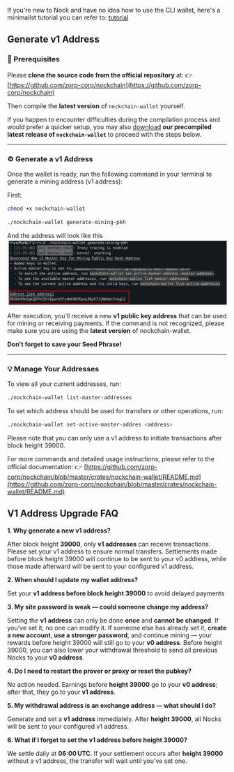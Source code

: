 
If you're new to Nock and have no idea how to use the CLI wallet, here's a minimalist tutorial you can refer to: [tutorial](./cli-wallet.md)



## Generate v1 Address

### 🧩 Prerequisites

Please **clone the source code from the official repository** at:
👉 [https://github.com/zorp-corp/nockchain](https://github.com/zorp-corp/nockchain)

Then compile the **latest version** of `nockchain-wallet` yourself.

If you happen to encounter difficulties during the compilation process and would prefer a quicker setup, you may also [download](https://github.com/GoldenMinerNetwork/nockchain-wallet/releases) **our precompiled latest release of `nockchain-wallet`** to proceed with the steps below.

---

### ⚙️ Generate a v1 Address

Once the wallet is ready, run the following command in your terminal to generate a mining address (v1 address):

First:
```bash
chmod +x nockchain-wallet
```

```bash
./nockchain-wallet generate-mining-pkh
```

And the address will look like this
![v1-address](./v1-address.png)

After execution, you'll receive a new **v1 public key address** that can be used for mining or receiving payments.
If the command is not recognized, please make sure you are using the **latest version** of nockchain-wallet.

**Don't forget to save your Seed Phrase!**

---

### 💡 Manage Your Addresses

To view all your current addresses, run:

```bash
./nockchain-wallet list-master-addresses
```

To set which address should be used for transfers or other operations, run:

```bash
./nockchain-wallet set-active-master-addres <address>
```

Please note that you can only use a v1 address to initiate transactions after block height 39000.

For more commands and detailed usage instructions, please refer to the official documentation:
👉 [https://github.com/zorp-corp/nockchain/blob/master/crates/nockchain-wallet/README.md](https://github.com/zorp-corp/nockchain/blob/master/crates/nockchain-wallet/README.md)



## V1 Address Upgrade FAQ
**1. Why generate a new v1 address?**

After block height **39000**, only **v1 addresses** can receive transactions. Please set your v1 address to ensure normal transfers.
Settlements made before block height 39000 will continue to be sent to your v0 address, while those made afterward will be sent to your configured v1 address.

**2. When should I update my wallet address?**

Set your **v1 address before block height 39000** to avoid delayed payments

**3. My site password is weak — could someone change my address?**

Setting the **v1 address** can only be done **once** and **cannot be changed**.
If you’ve set it, no one can modify it.
If someone else has already set it, **create a new account**, **use a stronger password**, and continue mining — your rewards before height 39000 will still go to your **v0 address**.
Before height 39000, you can also lower your withdrawal threshold to send all previous Nocks to your **v0 address**.

**4. Do I need to restart the prover or proxy or reset the pubkey?**

No action needed.
Earnings before **height 39000** go to your **v0 address**; after that, they go to your **v1 address**.

**5. My withdrawal address is an exchange address — what should I do?**

Generate and set a **v1 address** immediately. After **height 39000**, all Nocks will be sent to your configured v1 address.

**6. What if I forget to set the v1 address before height 39000?**

We settle daily at **06:00 UTC**. If your settlement occurs after **height 39000** without a v1 address, the transfer will wait until you’ve set one.
